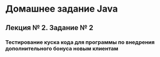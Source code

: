 # **Домашнее задание Java** 

## Лекция № 2. Задание № 2


### Тестирование куска кода для программы по внедрения дополнительного бонуса новым клиентам
